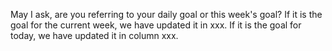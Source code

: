 May I ask, are you referring to your daily goal or this week's goal? If it is the goal for the current week, we have updated it in xxx. If it is the goal for today, we have updated it in column xxx.
